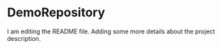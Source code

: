 # DemoRepository
I am editing the README file. Adding some more details about the project description.
